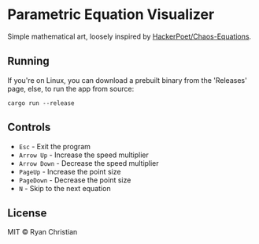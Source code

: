 # Parametric Equation Visualizer

Simple mathematical art, loosely inspired by [HackerPoet/Chaos-Equations](https://github.com/HackerPoet/Chaos-Equations).

## Running

If you're on Linux, you can download a prebuilt binary from the 'Releases' page, else, to run the app from source:

```
cargo run --release
```

## Controls

  * `Esc` - Exit the program
  * `Arrow Up` - Increase the speed multiplier
  * `Arrow Down` - Decrease the speed multiplier
  * `PageUp` - Increase the point size
  * `PageDown` - Decrease the point size
  * `N` - Skip to the next equation


## License

MIT © Ryan Christian
